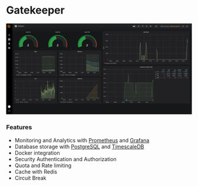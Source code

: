 # Gatekeeper

![Dashboard](./grafana.png)

### Features

 - Monitoring and Analytics with [Prometheus](https://prometheus.io/) and [Grafana](https://grafana.com/)
 - Database storage with [PostgreSQL](https://www.postgresql.org/) and [TimescaleDB](https://www.timescale.com/)
 - Docker integration
 - Security Authentication and Authorization
 - Quota and Rate limiting
 - Cache with Redis
 - Circuit Break
